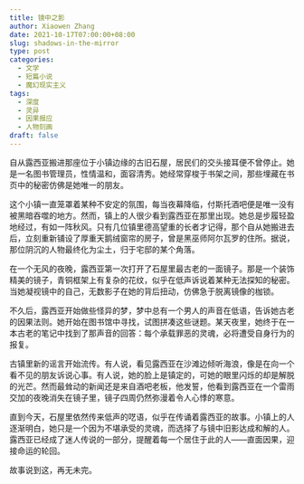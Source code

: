 ```yaml
---
title: 镜中之影
author: Xiaowen Zhang
date: 2021-10-17T07:00:00+08:00
slug: shadows-in-the-mirror
type: post
categories:
  - 文学
  - 短篇小说
  - 魔幻现实主义
tags:
  - 深度
  - 灵异
  - 因果报应
  - 人物刻画
draft: false
---
```


自从露西亚搬进那座位于小镇边缘的古旧石屋，居民们的交头接耳便不曾停止。她是一名图书管理员，性情温和，面容清秀。她经常穿梭于书架之间，那些埋藏在书页中的秘密仿佛是她唯一的朋友。

这个小镇一直笼罩着某种不安定的氛围，每当夜幕降临，付斯托酒吧便是唯一没有被黑暗吞噬的地方。然而，镇上的人很少看到露西亚在那里出现。她总是步履轻盈地经过，有如一阵秋风。只有几位镇里德高望重的长者才记得，那个自从她搬进去后，立刻重新铺设了厚重天鹅绒窗帘的房子，曾是黑巫师阿尔瓦罗的住所。据说，那位阴沉的人物最终化为尘土，归于宅邸的某个角落。

在一个无风的夜晚，露西亚第一次打开了石屋里最古老的一面镜子。那是一个装饰精美的镜子，青铜框架上有复杂的花纹，似乎在低声诉说着某种无法探知的秘密。当她凝视镜中的自己，无数影子在她的背后扭动，仿佛急于脱离镜像的枷锁。

不久后，露西亚开始做些怪异的梦，梦中总有一个男人的声音在低语，告诉她古老的因果法则。她开始在图书馆中寻找，试图拼凑这些谜题。某天夜里，她终于在一本古老的笔记中找到了那声音的回答：每个承载罪恶的灵魂，必将遭受自身行为的报复。

古镇里新的谣言开始流传。有人说，看见露西亚在沙滩边倾听海浪，像是在向一个看不见的朋友诉说心事。有人说，她的脸上是镇定的，可她的眼里闪烁的却是解脱的光芒。然而最耸动的新闻还是来自酒吧老板，他发誓，他看到露西亚在一个雷雨交加的夜晚消失在镜子里，镜子四周仍然弥漫着令人心悸的寒意。

直到今天，石屋里依然传来低声的呓语，似乎在传诵着露西亚的故事。小镇上的人逐渐明白，她只是一个因为不堪承受的灵魂，而选择了与镜中旧影达成和解的人。露西亚已经成了迷人传说的一部分，提醒着每一个居住于此的人——直面因果，迎接命运的轮回。

故事说到这，再无未完。